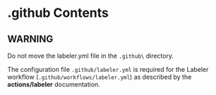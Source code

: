 # .github Contents

## WARNING

Do not move the labeler.yml file in the `.github\` directory.

The configuration file `.github/labeler.yml` is required for the Labeler workflow (`.github/workflows/labeler.yml`) as described by the **actions/labeler** documentation.
